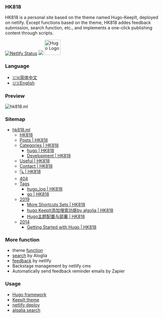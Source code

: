 ### HK818
HK818 is a personal site based on the theme named Hugo-KeepIt, deployed on netlify. Except functions based on the theme, HK818 addes feedback submission, search function, etc., and implements a one-click publishing content through scripts.


[![Netlify Status](https://api.netlify.com/api/v1/badges/1200e97c-af5f-4d31-8ebe-3b6f0da44080/deploy-status)](https://hk818.ml/)
![](https://img.shields.io/badge/powerby-hugo-ff69b4)
<img width="52px" height="50px" style="" src="https://d33wubrfki0l68.cloudfront.net/30790d6888bd8af863fb2b5c33a7f337cdbda243/4e867/images/hugo-logo-wide.svg" alt="Hugo Logo">
### Language
- [🇨🇳简体中文](https://github.com/HK818/HK818.github.io/blob/master/README.md)
- [🇺🇸English](https://github.com/HK818/HK818.github.io/blob/master/readme_us.md)
### Preview
![hk818.ml](https://cdn.jsdelivr.net/gh/HK818/Free@img/hk818.ml.jpg)


### Sitemap
*   [hk818.ml](https://hk818.ml/)
    *   [HK818](https://hk818.ml/)
    *   [Posts | HK818](https://hk818.ml/posts/)
    *   [Categories | HK818](https://hk818.ml/categories/)
        *   [hugo | HK818](https://hk818.ml/categories/hugo/)
        *   [Development | HK818](https://hk818.ml/categories/development/)
    *   [Useful | HK818](https://hk818.ml/about/)
    *   [Contact | HK818](https://hk818.ml/contact/)
    *   [🔍 | HK818](https://hk818.ml/search/)
    *   [404](https://hk818.ml/safari-pinned-tab.svg)
    *   [Tags](https://dynomapper-sitemap.s3-us-west-2.amazonaws.com/Lavvr/sitemap.html#)
        *   [hugo_log | HK818](https://hk818.ml/tags/hugo_log/)
        *   [go | HK818](https://hk818.ml/tags/go/)
    *   [2019](https://dynomapper-sitemap.s3-us-west-2.amazonaws.com/Lavvr/sitemap.html#)
        *   [More Shortcuts Sets | HK818](https://hk818.ml/2019/more-shortcuts-sets/)
        *   [hugo KeepIt添加搜索功能by algolia | HK818](https://hk818.ml/2019/add_search_by_algolia_on_hugo-keepit/)
        *   [Hugo主题配置与部署 | HK818](https://hk818.ml/2019/hugo_deploy_and_theme_config/)
    *   [2014](https://dynomapper-sitemap.s3-us-west-2.amazonaws.com/Lavvr/sitemap.html#)
        *   [Getting Started with Hugo | HK818](https://hk818.ml/2014/hugoisforlovers/) 
### More function
- theme [function](https://github.com/Fastbyte01/KeepIt#features)
- [search](https://hk818.ml/2019/add_search_by_algolia_on_hugo-keepit/)   by Aloglia
- [feedback](https://hk818.ml/contact/) by netlify 
- Backstage management by netlify cms
- Automatically send feedback reminder emails by Zapier

### Usage
- [Hugo framework](https://gohugo.io/overview/introduction/)
- [KeepIt theme](https://github.com/Fastbyte01/KeepIt)
- [netlify deploy](https://www.netlify.com/)
- [algalia search](https://www.algolia.com/)

